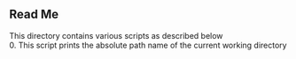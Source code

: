 ## Read Me
This directory contains various scripts as described below 
\
0. This script prints the absolute path name of the current working directory
